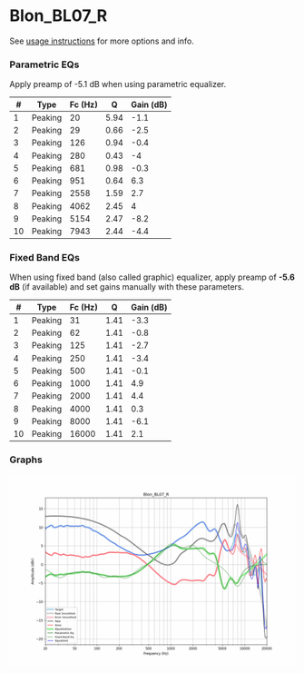 # Blon_BL07_R
See [usage instructions](https://github.com/jaakkopasanen/AutoEq#usage) for more options and info.

### Parametric EQs
Apply preamp of -5.1 dB when using parametric equalizer.

|   # | Type    |   Fc (Hz) |    Q |   Gain (dB) |
|-----|---------|-----------|------|-------------|
|   1 | Peaking |        20 | 5.94 |        -1.1 |
|   2 | Peaking |        29 | 0.66 |        -2.5 |
|   3 | Peaking |       126 | 0.94 |        -0.4 |
|   4 | Peaking |       280 | 0.43 |        -4   |
|   5 | Peaking |       681 | 0.98 |        -0.3 |
|   6 | Peaking |       951 | 0.64 |         6.3 |
|   7 | Peaking |      2558 | 1.59 |         2.7 |
|   8 | Peaking |      4062 | 2.45 |         4   |
|   9 | Peaking |      5154 | 2.47 |        -8.2 |
|  10 | Peaking |      7943 | 2.44 |        -4.4 |

### Fixed Band EQs
When using fixed band (also called graphic) equalizer, apply preamp of **-5.6 dB** (if available) and set gains manually with these parameters.

|   # | Type    |   Fc (Hz) |    Q |   Gain (dB) |
|-----|---------|-----------|------|-------------|
|   1 | Peaking |        31 | 1.41 |        -3.3 |
|   2 | Peaking |        62 | 1.41 |        -0.8 |
|   3 | Peaking |       125 | 1.41 |        -2.7 |
|   4 | Peaking |       250 | 1.41 |        -3.4 |
|   5 | Peaking |       500 | 1.41 |        -0.1 |
|   6 | Peaking |      1000 | 1.41 |         4.9 |
|   7 | Peaking |      2000 | 1.41 |         4.4 |
|   8 | Peaking |      4000 | 1.41 |         0.3 |
|   9 | Peaking |      8000 | 1.41 |        -6.1 |
|  10 | Peaking |     16000 | 1.41 |         2.1 |

### Graphs
![](./Blon_BL07_R.png)
